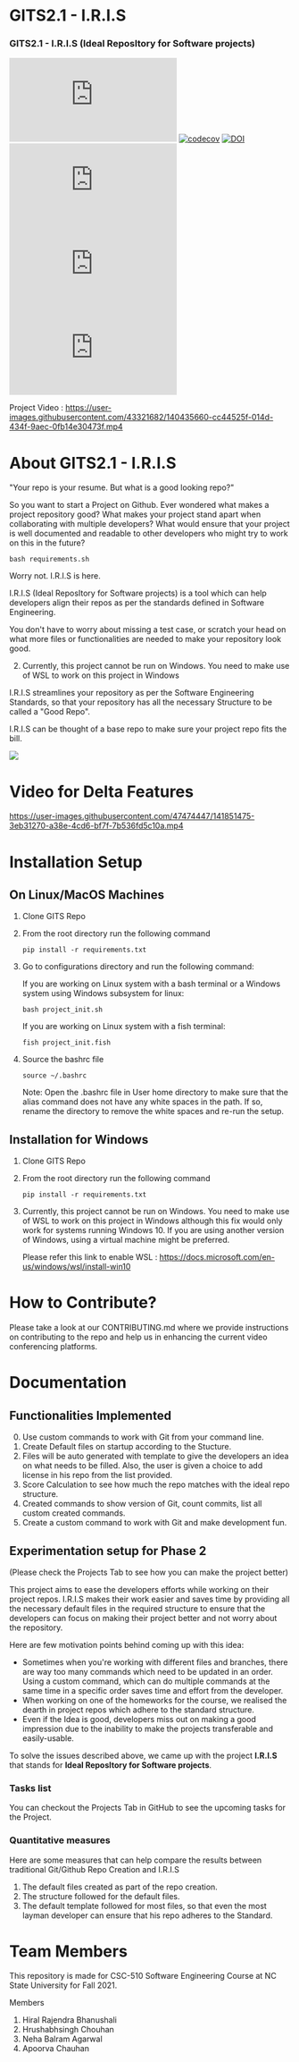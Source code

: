 
# GITS2.1 - I.R.I.S
### GITS2.1 - I.R.I.S (Ideal ReposItory for Software projects)

![GitHub](https://img.shields.io/github/license/hiralbhanu/GITS2.1-I.R.I.S)
[![codecov](https://codecov.io/gh/hiralbhanu/GITS2.1-I.R.I.S/branch/master/graph/badge.svg?token=I3KHGTAQLU)](https://codecov.io/gh/hiralbhanu/GITS2.1-I.R.I.S)
[![DOI](https://zenodo.org/badge/419548765.svg)](https://doi.org/10.5281/zenodo.5630948)
[![GitHub issues](https://img.shields.io/github/issues/hiralbhanu/GITS2.1-I.R.I.S)](https://github.com/hiralbhanu/GITS2.1-I.R.I.S/issues?q=is%3Aopen+is%3Aissue)
[![GitHub closed issues](https://img.shields.io/github/issues-closed/hiralbhanu/GITS2.1-I.R.I.S)](https://github.com/hiralbhanu/GITS2.1-I.R.I.S/issues?q=is%3Aissue+is%3Aclosed)
![Lines of code](https://img.shields.io/tokei/lines/github/hiralbhanu/GITS2.1-I.R.I.S)

Project Video : https://user-images.githubusercontent.com/43321682/140435660-cc44525f-014d-434f-9aec-0fb14e30473f.mp4


# About GITS2.1 - I.R.I.S
"Your repo is your resume. But what is a good looking repo?"

So you want to start a Project on Github. Ever wondered what makes a project repository good?
What makes your project stand apart when collaborating with multiple developers?
What would ensure that your project is well documented and readable to other developers who might try to work on this in the future?

    bash requirements.sh

Worry not. I.R.I.S is here.

I.R.I.S (Ideal ReposItory for Software projects) is a tool which can help developers align their repos as per the standards defined in Software Engineering.

You don't have to worry about missing a test case, or scratch your head on what more files or functionalities are needed to make your repository look good.

2. Currently, this project cannot be run on Windows. You need to make use of WSL to work on this project in Windows

I.R.I.S streamlines your repository as per the Software Engineering Standards, so that your repository has all the necessary Structure to be called a "Good Repo".





I.R.I.S can be thought of a base repo to make sure your project repo fits the bill.

![](https://media.giphy.com/media/Lp8kVSwaSU6V9oATDM/giphy.gif)

# Video for Delta Features




https://user-images.githubusercontent.com/47474447/141851475-3eb31270-a38e-4cd6-bf7f-7b536fd5c10a.mp4




# Installation Setup

## On Linux/MacOS Machines
1. Clone GITS Repo
2. From the root directory run the following command
    ```
    pip install -r requirements.txt
    ```
3. Go to configurations directory and run the following command:

    If you are working on Linux system with a bash terminal or a Windows system using Windows subsystem for linux:
    ```
    bash project_init.sh
    ```
    If you are working on Linux system with a fish terminal:
    ```
    fish project_init.fish
    ```
4. Source the bashrc file
    ```
    source ~/.bashrc
    ```
    
    Note: Open the .bashrc file in User home directory to make sure that the alias command does not have any white spaces in the path. If so, rename the directory to remove the white spaces and re-run the setup.
    
    ## 

## Installation for Windows
1. Clone GITS Repo
2. From the root directory run the following command
    ```
    pip install -r requirements.txt
    ```
3. Currently, this project cannot be run on Windows. You need to make use of WSL to work on this project in Windows 
although this fix would only work for systems running Windows 10. If you are using another version of Windows, using a 
virtual machine might be preferred.

    Please refer this link to enable WSL : https://docs.microsoft.com/en-us/windows/wsl/install-win10

# How to Contribute?
Please take a look at our CONTRIBUTING.md where we provide instructions on contributing to the repo and help us in enhancing the current video conferencing platforms.

# Documentation
## Functionalities Implemented

0. Use custom commands to work with Git from your command line. 
1. Create Default files on startup according to the Stucture.
2. Files will be auto generated with template to give the developers an idea on what needs to be filled. Also, the user is given a choice to add license in his repo from the list provided. 
3. Score Calculation to see how much the repo matches with the ideal repo structure.
4. Created commands to show version of Git, count commits, list all custom created commands.
5. Create a custom command to work with Git and make development fun.


## Experimentation setup for Phase 2
(Please check the Projects Tab to see how you can make the project better)

This project aims to ease the developers efforts while working on their project repos. I.R.I.S makes their work easier and saves time by providing all the necessary default files in the required structure to ensure that the developers can focus on making their project better and not worry about the repository.

Here are few motivation points behind coming up with this idea:
- Sometimes when you're working with different files and branches, there are way too many commands which need to be updated in an order. Using a custom command, which can do multiple commands at the same time in a specific order saves time and effort from the developer.
- When working on one of the homeworks for the course, we realised the dearth in project repos which adhere to the standard structure.
- Even if the Idea is good, developers miss out on making a good impression due to the inability to make the projects transferable and easily-usable.

To solve the issues described above, we came up with the project **I.R.I.S** that stands for **Ideal ReposItory for Software projects**.

### Tasks list
You can checkout the Projects Tab in GitHub to see the upcoming tasks for the Project.

### Quantitative measures
Here are some measures that can help compare the results between traditional Git/Github Repo Creation and I.R.I.S
1. The default files created as part of the repo creation.
2. The structure followed for the default files.
3. The default template followed for most files, so that even the most layman developer can ensure that his repo adheres to the Standard.

# Team Members
This repository is made for CSC-510 Software Engineering Course at NC State University for Fall 2021.

Members 
1. Hiral Rajendra Bhanushali
2. Hrushabhsingh Chouhan
3. Neha Balram Agarwal
4. Apoorva Chauhan
